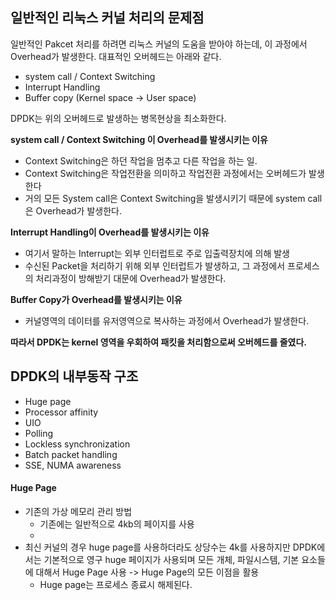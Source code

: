## 일반적인 리눅스 커널 처리의 문제점

일반적인 Pakcet 처리를 하려면 리눅스 커널의 도움을 받아야 하는데, 이 과정에서 Overhead가 발생한다. 대표적인 오버헤드는 아래와 같다.

- system call / Context Switching
- Interrupt Handling
- Buffer copy (Kernel space -> User space)

DPDK는 위의 오버헤드로 발생하는 병목현상을 최소화한다.



**system call / Context Switching 이 Overhead를 발생시키는 이유**

- Context Switching은 하던 작업을 멈추고 다른 작업을 하는 일.
- Context Switching은 작업전환을 의미하고 작업전환 과정에서는 오버헤드가 발생한다
- 거의 모든 System call은 Context Switching을 발생시키기 때문에 system call은 Overhead가 발생한다.

**Interrupt Handling이 Overhead를 발생시키는 이유**

- 여기서 말하는 Interrupt는 외부 인터럽트로 주로 입출력장치에 의해 발생
- 수신된 Packet을 처리하기 위해 외부 인터럽트가 발생하고, 그 과정에서 프로세스의 처리과정이 방해받기 대문에 Overhead가 발생한다.

**Buffer Copy가 Overhead를 발생시키는 이유**

- 커널영역의 데이터를 유저영역으로 복사하는 과정에서 Overhead가 발생한다.



**따라서 DPDK는 kernel 영역을 우회하여 패킷을 처리함으로써 오버헤드를 줄였다.**



## DPDK의 내부동작 구조

- Huge page
- Processor affinity
- UIO
- Polling
- Lockless synchronization
- Batch packet handling
- SSE, NUMA awareness



#### Huge Page

- 기존의 가상 메모리 관리 방법
  - 기존에는 일반적으로 4kb의 페이지를 사용
  - 
- 최신 커널의 경우 huge page를 사용하더라도 상당수는 4k를 사용하지만 DPDK에서는 기본적으로 영구 huge 페이지가 사용되며 모든 개체, 파일시스템, 기본 요소들에 대해서 Huge Page 사용 -> Huge Page의 모든 이점을 활용
  - Huge page는 프로세스 종료시 해제된다.

